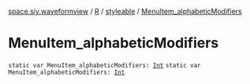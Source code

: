 [space.siy.waveformview](../../index.md) / [R](../index.md) / [styleable](index.md) / [MenuItem_alphabeticModifiers](./-menu-item_alphabetic-modifiers.md)

# MenuItem_alphabeticModifiers

`static var MenuItem_alphabeticModifiers: `[`Int`](https://kotlinlang.org/api/latest/jvm/stdlib/kotlin/-int/index.html)
`static var MenuItem_alphabeticModifiers: `[`Int`](https://kotlinlang.org/api/latest/jvm/stdlib/kotlin/-int/index.html)